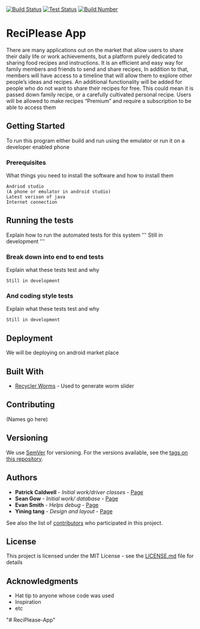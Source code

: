 
[![Build Status](https://img.shields.io/badge/Build%20-Passing-brightgreen)](https://www.csusm.edu/)
[![Test Status](https://img.shields.io/badge/Tests-None-red)](https://www.csusm.edu/)
[![Build Number](https://img.shields.io/badge/Build%20-2.0.5-blue)](https://www.csusm.edu/)

# ReciPlease App

  There are many applications out on the market that allow users to share their daily life or
work achievements, but a platform purely dedicated to sharing food recipes and instructions. It
is an efficient and easy way for family members and friends to send and share recipes, In
addition to that, members will have access to a timeline that will allow them to explore other
people’s ideas and recipes. An additional functionality will be added for people who do not want
to share their recipes for free. This could mean it is passed down family recipe, or a carefully
cultivated personal recipe. Users will be allowed to make recipes “Premium” and require a
subscription to be able to access them

## Getting Started

To run this program either build and run using the emulator or run it on a developer enabled phone

### Prerequisites

What things you need to install the software and how to install them

```
Andriod studio
(A phone or emulator in android studio)
Latest verison of java
Internet connection
```

## Running the tests

Explain how to run the automated tests for this system
'''
Still in development
'''

### Break down into end to end tests

Explain what these tests test and why

```
Still in development
```

### And coding style tests

Explain what these tests test and why

```
Still in development
```

## Deployment

We will be deploying on android market place

## Built With

* [Recycler Worms](https://github.com/tommybuonomo/dotsindicator) - Used to generate worm slider

## Contributing

(Names go here)

## Versioning

We use [SemVer](http://semver.org/) for versioning. For the versions available, see the [tags on this repository](https://github.com/your/project/tags). 

## Authors

* **Patrick Caldwell** - *Initial work/driver classes* - [Page](https://github.com/GokuSonic)
* **Sean Gow** - *Initial work/ database* - [Page](https://github.com/Sean8499)
* **Evan Smith** - *Helps debug* - [Page](https://github.com/charmas3r)
* **Yining tang** - *Design and layout* - [Page](https://github.com/yining-tang)

See also the list of [contributors](https://github.com/GokuSonic/Recipe-Sharing-App/graphs/contributors) who participated in this project.

## License

This project is licensed under the MIT License - see the [LICENSE.md](LICENSE.md) file for details

## Acknowledgments

* Hat tip to anyone whose code was used
* Inspiration
* etc

"# ReciPlease-App"
